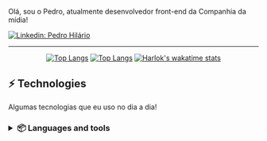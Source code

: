 Olá, sou o Pedro, atualmente desenvolvedor front-end da Companhia da mídia!


[![Linkedin: Pedro Hilário](https://img.shields.io/badge/-Linkedin-blue?style=flat-square&logo=Linkedin&logoColor=white&link=https://www.linkedin.com/in/pedro-hilario-2b2b742a3//)](https://www.linkedin.com/in/pedro-hilario-2b2b742a3//)

____
<div align="center">

[![Top Langs](https://github-readme-stats.vercel.app/api?username=Pedroohlr&show_icons=true&theme=transparent&border_color=00000000&icon_color=6F34ad&text_color=cccccc)](https://github.com/anuraghazra/github-readme-stats)
[![Top Langs](https://github-readme-stats.vercel.app/api/top-langs/?username=Pedroohlr&layout=compact&theme=transparent&border_color=00000000&text_color=ffffff)](https://github.com/anuraghazra/github-readme-stats)
[![Harlok's wakatime stats](https://github-readme-stats.vercel.app/api/wakatime?username=Pedroohlr&layout=compact&theme=transparent&border_color=00000000&text_color=ffffff)](https://github.com/anuraghazra/github-readme-stats)

</div>

## ⚡ Technologies

Algumas tecnologias que eu uso no dia a dia!

<h3><details>
<summary align="left">📦 Languages and tools</summary>
<br>

  ## Languages
  ![My tools](https://skillicons.dev/icons?i=html,css,markdown)
  <hr>

  ![My tools](https://skillicons.dev/icons?i=js,c)

  <hr>
  
  ### JavaScript runtimes

  ![My tools](https://skillicons.dev/icons?i=nodejs)

  <br>

  ## Tools
  ![My tools](https://skillicons.dev/icons?i=git,github,discord,firebase,vscode,figma)
  ## Frameworks
  ![My tools](https://skillicons.dev/icons?i=react,electron) 


</details></h3>
